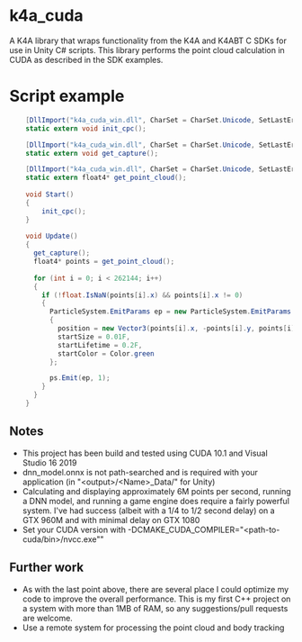 # k4a_cuda
A K4A library that wraps functionality from the K4A and K4ABT C SDKs for use in Unity C# scripts.
This library performs the point cloud calculation in CUDA as described in the SDK examples.

# Script example
```c#
    [DllImport("k4a_cuda_win.dll", CharSet = CharSet.Unicode, SetLastError = true)]
    static extern void init_cpc();

    [DllImport("k4a_cuda_win.dll", CharSet = CharSet.Unicode, SetLastError = true)]
    static extern void get_capture();

    [DllImport("k4a_cuda_win.dll", CharSet = CharSet.Unicode, SetLastError = true)]
    static extern float4* get_point_cloud();
    
    void Start()
    {
        init_cpc();
    }
    
    void Update()
    {
      get_capture();
      float4* points = get_point_cloud();
      
      for (int i = 0; i < 262144; i++)
      {
        if (!float.IsNaN(points[i].x) && points[i].x != 0)
        {
          ParticleSystem.EmitParams ep = new ParticleSystem.EmitParams
          {
            position = new Vector3(points[i].x, -points[i].y, points[i].z),
            startSize = 0.01F,
            startLifetime = 0.2F,
            startColor = Color.green
          };

          ps.Emit(ep, 1);
        }
      }
    }
```

## Notes
* This project has been build and tested using CUDA 10.1 and Visual Studio 16 2019
* dnn_model.onnx is not path-searched and is required with your application (in "\<output\>/\<Name\>_Data/" for Unity)
* Calculating and displaying approximately 6M points per second, running a DNN model, and running a game engine does require a fairly powerful system. I've had success (albeit with a 1/4 to 1/2 second delay) on a GTX 960M and with minimal delay on GTX 1080
* Set your CUDA version with -DCMAKE_CUDA_COMPILER="\<path-to-cuda/bin\>/nvcc.exe""

## Further work
* As with the last point above, there are several place I could optimize my code to improve the overall performance. This is my first C++ project on a system with more than 1MB of RAM, so any suggestions/pull requests are welcome.
* Use a remote system for processing the point cloud and body tracking
